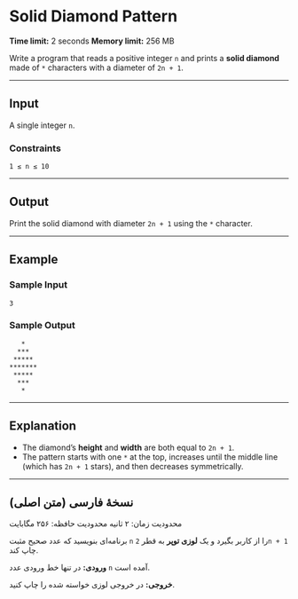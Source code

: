 # Solid Diamond Pattern

**Time limit:** 2 seconds
**Memory limit:** 256 MB

Write a program that reads a positive integer `n` and prints a **solid diamond** made of `*` characters with a diameter of `2n + 1`.

---

## Input

A single integer `n`.

### Constraints

```
1 ≤ n ≤ 10
```

---

## Output

Print the solid diamond with diameter `2n + 1` using the `*` character.

---

## Example

### Sample Input

```
3
```

### Sample Output

```
   *
  ***
 *****
*******
 *****
  ***
   *
```

---

## Explanation

* The diamond’s **height** and **width** are both equal to `2n + 1`.
* The pattern starts with one `*` at the top, increases until the middle line (which has `2n + 1` stars), and then decreases symmetrically.

---

## نسخهٔ فارسی (متن اصلی)

محدودیت زمان: ۲ ثانیه
محدودیت حافظه: ۲۵۶ مگابایت

برنامه‌ای بنویسید که عدد صحیح مثبت `n` را از کاربر بگیرد و یک **لوزی توپر** به قطر `2n + 1` چاپ کند.

**ورودی:**
در تنها خط ورودی عدد `n` آمده است.

**خروجی:**
در خروجی لوزی خواسته شده را چاپ کنید.